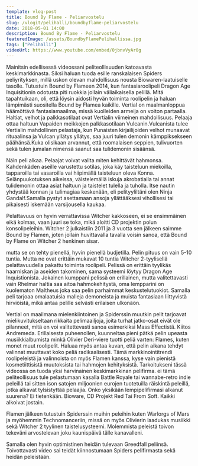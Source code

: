 ```yaml
---
template: vlog-post
title: Bound By Flame - Peliarvostelu
slug: /vlogit/pelihalli/boundbyflame-peliarvostelu
date: 2018-05-01 14:00
description: Bound By Flame - Peliarvostelu
featuredImage: /assets/BoundbyFlamePelihallissa.jpg
tags: ["Pelihalli"]
videoUrl: https://www.youtube.com/embed/0jbnvVyAr0g
---
```

Mainitsin edellisessä videossani peliteollisuuden katoavasta keskimarkkinasta. Siksi haluan tuoda esille ranskalaisen Spiders peliyrityksen, millä uskon olevan mahdollisuus nousta Biowaren-laatuiselle tasolle. Tutustuin Bound by Flameen 2014, kun fantasiaroolipeli Dragon Age Inquisitionin odotusta piti ruokkia jollain väliaikaisella pelillä. Mitä tapahtuikaan, oli, että löysin aidosti hyvän toiminta roolipelin ja haluan lämpimästi suositella Bound by Flamea kaikille.
Vertial on maalmanloppua häämöttävä fantasiamaailma, missä kuolleiden armeija on voiton partaalla. Haltiat, velhot ja palkkasotilaat ovat Vertialin viimeinen mahdollisuus. Pelaaja ottaa haltuun Vapaiden meikkojen palkkasotilaan Vulcanin.Vulcanista tulee Vertialin mahdollinen pelastaja, kun Punaisten kirjailijoiden velhot munaavat rituaalinsa ja Vulcan yllätys yllätys, saa juuri tulen demonin kämppiksekseen päähänsä.Kuka olisikaan arvannut, että roomalaisen seppien, tulivuorten sekä tulen jumalan nimensä saanut saa tulidemonin sisäänsä.

Näin peli alkaa. Pelaajat voivat valita miten kehittävät hahmonsa. Kahdenkäden aseille varustettu sotilas, joka käy taisteluun miekoilla, tapparoilla tai vasaroilla vai hiipimällä taisteluun oleva Konna. Selänpuukotuksen aikeissa, väistelemällä iskuja akrobatialla tai annat tulidemonin ottaa asiat haltuun ja taistelet tulella ja tuholla.  Itse nautin yhdystää konnan ja tulimagiaa keskenään, eli pelityyliltäni olen Ninja Gandalf.Samalla pystyt asettamaan ansoja yllättääksesi vihollisesi tai pikaisesti iskemään varsijousella kaukaa.

Pelattavuus on hyvin verrattavissa Witcher kakkoseen, ei se ensimmäinen eikä kolmas, vaan juuri se toka, mikä aloitti CD projektin polun konsolipeleihin. Witcher 2 julkaistiin 2011 ja 3 vuotta sen jälkeen saimme Bound by Flamen, joten jollain huvittavalla tavalla voisin sanoa, että Bound by Flame on Witcher 2 henkinen sisar.

mutta se on tehty pienellä, hyvin pienellä budjetilla. Pelin pituus on vain 5-10 tuntia. Mutta ne ovat erittäin mukavat 10 tuntia Witcher 2-tyylisellä pelattavuudella pakattu toiminta roolipeli. Pelissä on erittäin tyylikäs haarniskan ja aseiden takominen, sama systeemi löytyy Dragon Age Inquistionista. 
Jokainen kumppani pelissä on erillainen, mutta valitettavasti vain Rhelmar haltia saa aitoa hahmokehitystä, oma lempparini on kuolematon Maltheus joka saa pelin parhaimmat keskustelutuokiot. Samalla peli tarjoaa omalaatuisia malleja demoneista ja muista fantasiaan liittyvistä hirviöistä, mikä antaa pelille selvästi erilaisen ulkonäön.

Vertial on maailmana mielenkiintoinen ja Spiderssin muutkin pelit tarjoavat mielikuvitukseltaan rikkaita pelimaailjoja, joita turhat jatko-osat eivät ole pilanneet, mitä en voi valitettevasti sanoa esimerkiksi Mass Effectistä. Kiitos Andremeda. Erillaisesta puheenollen, kuunneltaa pieni pätkä pelin upeasta musiikkialbumista minkä Olivier Deri-viere tuotti peliä varten: 
Flames, kuten monet muut roolipelit. Haluaa myös antaa kuvan, että pelin aikana tehdyt valinnat muuttavat koko peliä radikaalisesti. Tämä markkinointitrendi roolipeleistä ja valinnoista on myös Flamen kanssa, kyse vain pienistä kosmetiittisistä muutoksista tai hahmojen kehityksistä. 
Tarkoitukseni tässä videossa on tuoda yksi harvinainen keskimarkkinan pelifirma. ei tämä peliteollisuus tule pelastumaan kasalla Battle Royale tai wannabe-retro indie peleillä tai sitten ison satojen miljoonien eurojen tuotetuilla räiskintä peleillä, jotka alkavat tylsistyttää pelaajia. Onko yksikään lempipelifirmasi alkanut suurena? Ei tietenkään. Bioware, CD Projekt Red Tai From Soft. Kaikki alkoivat jostain.

Flamen jälkeen tutustuin Spiderssin muihin peleihin kuten Warlorgs of Mars ja myöhemmin Technomanceriin, missä on myös Olivierin laadukas musiikki sekä Witcher 2 tyylinen taistelusysteemi. Molemmista peleistä toivon tekeväni arvostelevan joku kaunispäivä tälle kanavalleni. 

Samalla olen hyvin optimistinen heidän tulevaan Greedfall peliinsä. Toivottavasti video sai teidät kiinnostumaan Spiders pelifirmasta sekä heidän peleistään. 